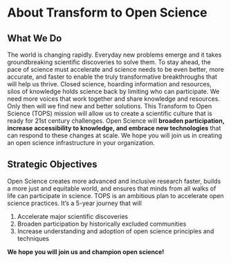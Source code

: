 # About Transform to Open Science

## What We Do

The world is changing rapidly. Everyday new problems emerge and it takes groundbreaking scientific discoveries to solve them. To stay ahead, the pace of science must accelerate and science needs to be even better, more accurate, and faster to enable the truly transformative breakthroughs that will help us thrive. Closed science, hoarding information and resources, silos of knowledge holds science back by limiting who can participate. We need more voices that work together and share knowledge and resources. Only then will we find new and better solutions. This Transform to Open Science (TOPS) mission will allow us to create a scientific culture that is ready for 21st century challenges. Open Science will **broaden participation, increase accessibility to knowledge, and embrace new technologies** that can respond to these changes at scale. We hope you will join us in creating an open science infrastructure in your organization.

## Strategic Objectives

Open Science creates more advanced and inclusive research faster, builds a more just and equitable world, and ensures that minds from all walks of life can participate in science. TOPS is an ambitious plan to accelerate open science practices. It’s a 5-year journey that will  
1. Accelerate major scientific discoveries 
2. Broaden participation by historically excluded communities 
3. Increase understanding and adoption of open science principles and techniques 

**We hope you will join us and champion open science!**
